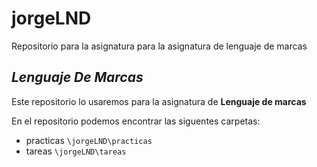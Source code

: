 
# jorgeLND
Repositorio para la asignatura para la asignatura de lenguaje de marcas

## ***Lenguaje De Marcas***
Este repositorio lo usaremos para la asignatura de **Lenguaje de marcas**

En el repositorio podemos encontrar las siguentes carpetas:

+ practicas `\jorgeLND\practicas`
+ tareas `\jorgeLND\tareas`
